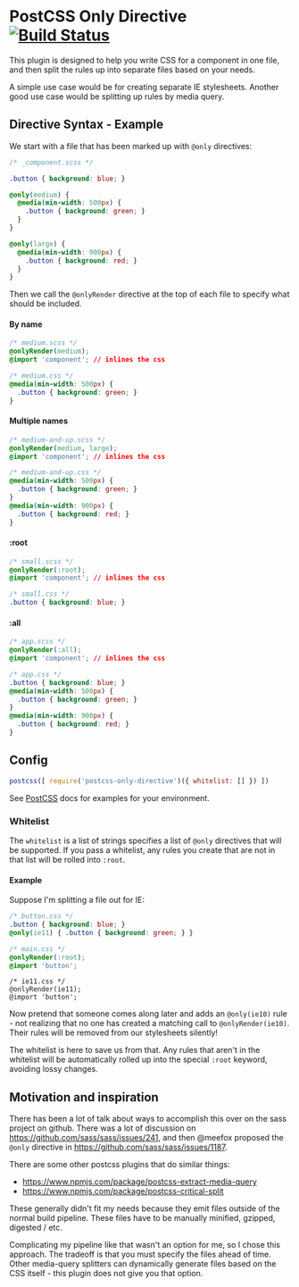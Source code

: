 # PostCSS Only Directive [![Build Status][ci-img]][ci]

This plugin is designed to help you write CSS for a component in one file, and then split the rules up into separate files based on your needs.

A simple use case would be for creating separate IE stylesheets. Another good use case would be splitting up rules by
media query.

[PostCSS]: https://github.com/postcss/postcss
[ci-img]:  https://travis-ci.org/wheeyls/postcss-only-directive.svg
[ci]:      https://travis-ci.org/wheeyls/postcss-only-directive

## Directive Syntax - Example

We start with a file that has been marked up with `@only` directives:

```css
/* _component.scss */

.button { background: blue; }

@only(medium) {
  @media(min-width: 500px) {
    .button { background: green; }
  }
}

@only(large) {
  @media(min-width: 900px) {
    .button { background: red; }
  }
}
```

Then we call the `@onlyRender` directive at the top of each file to specify what should be included.


#### By name
```css
/* medium.scss */
@onlyRender(medium);
@import 'component'; // inlines the css
```
```css
/* medium.css */
@media(min-width: 500px) {
  .button { background: green; }
}
```

#### Multiple names
```css
/* medium-and-up.scss */
@onlyRender(medium, large);
@import 'component'; // inlines the css
```
```css
/* medium-and-up.css */
@media(min-width: 500px) {
  .button { background: green; }
}
@media(min-width: 900px) {
  .button { background: red; }
}
```

#### :root
```css
/* small.scss */
@onlyRender(:root);
@import 'component'; // inlines the css
```
```css
/* small.css */
.button { background: blue; }
```

#### :all
```css
/* app.scss */
@onlyRender(:all);
@import 'component'; // inlines the css
```
```css
/* app.css */
.button { background: blue; }
@media(min-width: 500px) {
  .button { background: green; }
}
@media(min-width: 900px) {
  .button { background: red; }
}
```

## Config

```js
postcss([ require('postcss-only-directive')({ whitelist: [] }) ])
```

See [PostCSS] docs for examples for your environment.

### Whitelist

The `whitelist` is a list of strings specifies a list of `@only` directives that will be supported. If you pass a
whitelist, any rules you create that are not in that list will be rolled into `:root`.


#### Example

Suppose I'm splitting a file out for IE:

```css
/* button.css */
.button { background: blue; }
@only(ie11) { .button { background: green; } }

/* main.css */
@onlyRender(:root);
@import 'button';
```

```
/* ie11.css */
@onlyRender(ie11);
@import 'button';
```

Now pretend that someone comes along later and adds an `@only(ie10)` rule - not realizing that no one has created a
matching call to `@onlyRender(ie10)`. Their rules will be removed from our stylesheets silently!

The whitelist is here to save us from that. Any rules that aren't in the whitelist will be automatically rolled up into
the special `:root` keyword, avoiding lossy changes.

## Motivation and inspiration

There has been a lot of talk about ways to accomplish this over on the sass project on github. There was a lot of
discussion on https://github.com/sass/sass/issues/241, and then @meefox proposed the `@only` directive in
https://github.com/sass/sass/issues/1187.

There are some other postcss plugins that do similar things:

* https://www.npmjs.com/package/postcss-extract-media-query
* https://www.npmjs.com/package/postcss-critical-split

These generally didn't fit my needs because they emit files outside of the normal build pipeline.  These files have to
be manually minified, gzipped, digested / etc.

Complicating my pipeline like that wasn't an option for me, so I chose this approach. The tradeoff is that you must
specify the files ahead of time. Other media-query splitters can dynamically generate files based on the CSS itself -
this plugin does not give you that option.

